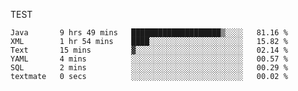 TEST

<!--START_SECTION:waka-->

```text
Java       9 hrs 49 mins   ████████████████████▒░░░░   81.16 %
XML        1 hr 54 mins    ████░░░░░░░░░░░░░░░░░░░░░   15.82 %
Text       15 mins         ▓░░░░░░░░░░░░░░░░░░░░░░░░   02.14 %
YAML       4 mins          ░░░░░░░░░░░░░░░░░░░░░░░░░   00.57 %
SQL        2 mins          ░░░░░░░░░░░░░░░░░░░░░░░░░   00.29 %
textmate   0 secs          ░░░░░░░░░░░░░░░░░░░░░░░░░   00.02 %
```

<!--END_SECTION:waka-->
